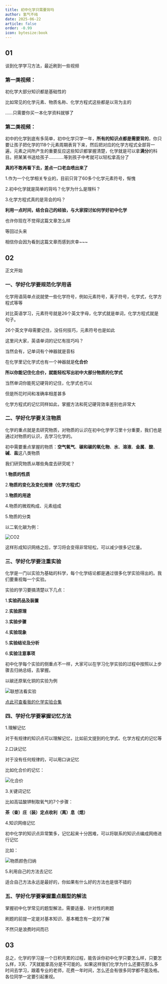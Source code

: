 ```yaml
---
title: 初中化学只需要背吗
author: 氢气不纯
date: 2025-06-22
article: false
order: -0.99
icon: bytesize:book
---
```


## 01

谈到化学学习方法，最近刷到一些视频

### 第一类视频：

初化学大部分知识都是基础性的

比如常见的化学元素、物质名称、化学方程式这些都是以背为主的

……只需要你买一本化学资料就够了

### 第二类视频：

初中的化学到底有多简单，初中化学只学一年，**所有的知识点都是需要背的**，你只要让孩子把化学的118个元素周期表背下来，然后把对应的化学方程式全部背一遍，元素之间所产生的重要反应这些知识都掌握清楚，化学就是可以拿**满分**的科目。把某某书送给孩子…………等到孩子中考就可以轻松拿高分了

**真的不敢再看下去，差点一口老血喷出来了**

1.作为一个化学相关专业的，目前只背了60多个化学元素符号，惭愧

2.初中化学就是简单的背吗？化学为什么是理科？

3.化学方程式真的是背会的吗？

**利用一点时间，结合自己的经验，与大家探讨如何学好初中化学**

也许你现在不觉得这篇文章怎么样

等回过头来

相信你会因为看到这篇文章而感到庆幸\~\~\~

## 02

正文开始

### 一、学好化学要规范**化学用语**

化学用语简单点说就使一些化学符号，例如元素符号，离子符号，化学式，化学方程式等等

对比英语学习，元素符号就是26个英文字母，化学式就是单词，化学方程式就是句子。

26个英文字母需要记住，没任何技巧，元素符号也是如此

这里问大家，英语单词的记忆有技巧吗？

当然会有，记单词有个神器就是音标

在化学里记化学式也有一个神器就是**化合价**

**所以你能记住化合价，就能轻松写出初中大部分物质的化学式**

当然单词你能死记硬背的记住，化学式也可以

但是所花时间和准确率相差甚多

化学方程式的记忆同样如此，掌握方法和死记硬背效率差别也非常大

### 二、学好化学要关注**物质**

化学的重点就是去研究物质，对物质的认识在初中化学学习里十分重要，我们也是通过对物质的认识，去学习化学的。

初中需要重点掌握的物质：**空气氧气**、**碳和碳的氧化物**、**水**、**溶液**、**金属**、**酸**、**碱**、**盐**这八类物质

我们研究物质从哪些角度去研究呢？

1.**物质的性质**

2.**物质的变化及变化规律（化学方程式）**

3.**物质的用途**

4.物质的微观构成、元素组成

5.物质的分类

以二氧化碳为例：

![CO2](https://img.edaychem.cn//img/CO2.png)

这样形成知识网络之后，学习将会变得非常轻松，可以减少很多记忆量。

### 三、学好化学要注重**实验**

化学是一门以实验为基础的科学，每个化学结论都是通过很多化学实验得出的。我们要重视每一个实验。

实验的学习要搞清楚以下几点：

1.**实验药品及装置**

2.**实验原理**

3.**实验步骤**

4.**实验现象**

5.**实验结论及分析**

6.**实验注意事项**

初中化学每个实验的侧重点不一样，大家可以在学习化学实验的过程中按照以上步骤去归纳总结，去掌握。

以碳还原氧化铜的实验为例

![联想法看实验](https://img.edaychem.cn//img/%E8%81%94%E6%83%B3%E6%B3%95%E7%9C%8B%E5%AE%9E%E9%AA%8C.png)

[点此可查看我的化学实验合集](https://mp.weixin.qq.com/mp/appmsgalbum?__biz=Mzg4MjgwOTE5Mw==&action=getalbum&album_id=2971480946267144193#wechat_redirect)

### 四、学好化学要掌握**记忆方法**

1.理解记忆

对于有规律的知识点可以理解记忆，比如前文提到的化学式、化学方程式的记忆等

2.口诀记忆

对于没有任何规律的，可以用口诀记忆

比如化合价的记忆：

![化合价](https://img.edaychem.cn//img/%E5%8C%96%E5%90%88%E4%BB%B7.png)

3.关键词记忆

比如高锰酸钾制取氧气的7个步骤：

**茶（查）庄（装）定点收利（离）息（熄）**

4.知识网络记忆

初中化学的知识点异常繁多，记忆起来十分困难，可以将联系的知识点编成网络进行记忆

比如：

![物质颜色归纳](https://img.edaychem.cn//img/%E7%89%A9%E8%B4%A8%E9%A2%9C%E8%89%B2%E5%BD%92%E7%BA%B3.png)

5.利用自己的方法去记忆

适合自己方法永远是最好的，你如果有什么好的方法也是很不错的

### 五、学好化学要掌握**重点题型的解法**

掌握初中化学常见的题型解法，需要适量、针对性的刷题

刷题的前提一定是对基本知识、基本概念有一定的了解

不然只是浪费时间而已

## 03

总之，化学的学习是一个日积月累的过程，能告诉你初中化学只要怎么样，只要怎么样，3天、7天就能拿高分是不可能的。如果这样我们化学为什么还要花那么多时间去学习，跟着专业的老师，花费一年时间，怎么还会有很多同学都不能及格。各位同学一定要引起重视。